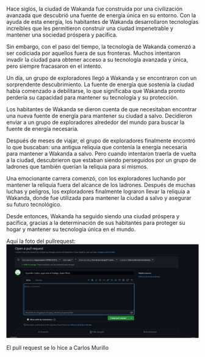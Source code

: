 Hace siglos, la ciudad de Wakanda fue construida por una civilización avanzada que descubrió una fuente de energía única en su entorno. Con la ayuda de esta energía, los habitantes de Wakanda desarrollaron tecnologías increíbles que les permitieron construir una ciudad impenetrable y mantener una sociedad próspera y pacífica.

Sin embargo, con el paso del tiempo, la tecnología de Wakanda comenzó a ser codiciada por aquellos fuera de sus fronteras. Muchos intentaron invadir la ciudad para obtener acceso a su tecnología avanzada y única, pero siempre fracasaron en el intento.

Un día, un grupo de exploradores llegó a Wakanda y se encontraron con un sorprendente descubrimiento. La fuente de energía que sostenía la ciudad había comenzado a debilitarse, lo que significaba que Wakanda pronto perdería su capacidad para mantener su tecnología y su protección.

Los habitantes de Wakanda se dieron cuenta de que necesitaban encontrar una nueva fuente de energía para mantener su ciudad a salvo. Decidieron enviar a un grupo de exploradores alrededor del mundo para buscar la fuente de energía necesaria.

Después de meses de viajar, el grupo de exploradores finalmente encontró lo que buscaban: una antigua reliquia que contenía la energía necesaria para mantener a Wakanda a salvo. Pero cuando intentaron traerla de vuelta a la ciudad, descubrieron que estaban siendo perseguidos por un grupo de ladrones que también querían la reliquia para sí mismos.

Una emocionante carrera comenzó, con los exploradores luchando por mantener la reliquia fuera del alcance de los ladrones. Después de muchas luchas y peligros, los exploradores finalmente lograron llevar la reliquia a Wakanda, donde fue utilizada para mantener la ciudad a salvo y asegurar su futuro tecnológico.

Desde entonces, Wakanda ha seguido siendo una ciudad próspera y pacífica, gracias a la determinación de sus habitantes para proteger su hogar y mantener su tecnología única en el mundo.

Aquí la foto del pullrequest:
![repositoriopullrequest.png](imagenes/repositoriopullrequest.png)

El pull request se lo hice a Carlos Murillo

